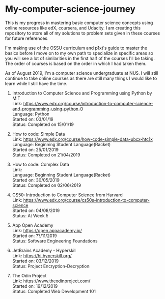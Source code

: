 # My-computer-science-journey

This is my progress in mastering basic computer science concepts using online resources like edX, coursera, and Udacity. I am creating this repository to store all of my solutions to problem sets given in these courses for future references. 

I'm making use of the OSSU curriculum and p1xt's guide to master the basics before I move on to my own path to specialize in specific areas so you will see a lot of similarities in the first half of the courses I'll be taking. The order of courses is based on the order in which I had taken them.

As of August 2019, I'm a computer science undergraduate at NUS. I will still continue to take online courses as there are still many things I would like to learn while I still have the time. 


1. Introduction to Computer Science and Programming using Python by MIT <br />
	Link: https://www.edx.org/course/introduction-to-computer-science-and-programming-using-python-0 <br />
	Language: Python <br />
	Started on: 03/01/19 <br />
	Status: Completed on 15/01/19 <br />
2. How to code: Simple Data <br />
	Link: https://www.edx.org/course/how-code-simple-data-ubcx-htc1x <br />
	Language: Beginning Student Language(Racket) <br />
	Started on: 25/01/2019 <br />
	Status: Completed on 21/04/2019 <br />
3. How to code: Complex Data <br />
	Link: <br />
	Language: Beginning Student Language(Racket) <br />
	Started on: 30/05/2019 <br />
	Status: Completed on 02/06/2019 <br />
4. CS50: Introduction to Computer Science from Harvard <br />
	Link: https://www.edx.org/course/cs50s-introduction-to-computer-science <br />
	Started on: 04/08/2019 <br />
	Status: At Week 5 <br />
5. App Open Academy <br />
	Link: https://open.appacademy.io/ <br />
	Started on: ??/11/2019 <br />
	Status: Software Engineering Foundations <br />
	
6. JetBrains Academy - Hyperskill <br />
	Link: https://hi.hyperskill.org/ <br />
	Started on: 03/12/2019 <br />
	Status: Project Encryption-Decryption
	
7. The 	Odin Project <br />
	Link: https://www.theodinproject.com/ <br />
	Started on: 19/12/2019 <br />
	Status: Completed Web Development 101
